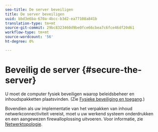 ```yaml
---
seo-title: De server beveiligen
title: De server beveiligen
uuid: bbd3e6ba-670a-4bcc-b3d2-ea77108a841b
translation-type: tm+mt
source-git-commit: 29bc8323460d9be0fce66cbea7c6fce46df20d61
workflow-type: tm+mt
source-wordcount: '56'
ht-degree: 0%

---
```



# Beveilig de server {#secure-the-server}

U moet de computer fysiek beveiligen waarop beleidsbeheer en inhoudspakketten plaatsvinden. (Zie [Fysieke beveiliging en toegang](../../aaxs-secure-deployment-guidelines/physical-sec-and-access.md).)

Bovendien als uw implementatie van het verpakken van inhoud netwerkconnectiviteit vereist, moet u uw werkend systeem onderdrukken en een aangewezen firewalloplossing uitvoeren. Voor informatie, zie [Netwerktopologie](../../aaxs-secure-deployment-guidelines/overview/network-topology.md).
